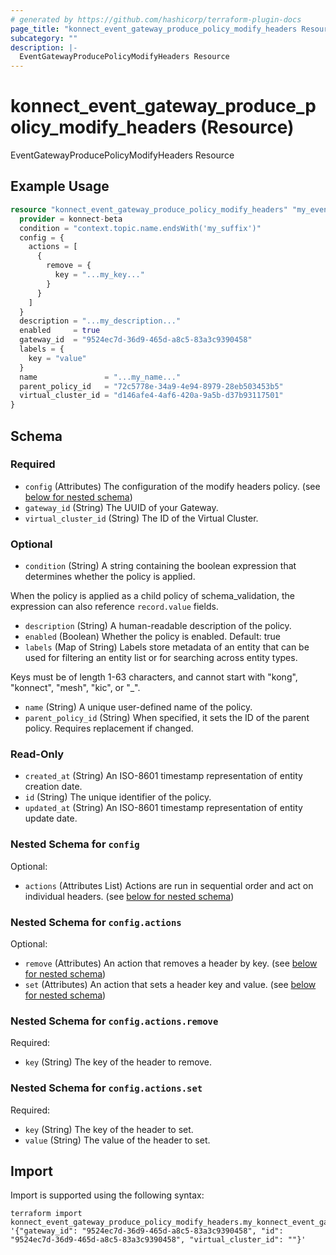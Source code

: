 ```yaml
---
# generated by https://github.com/hashicorp/terraform-plugin-docs
page_title: "konnect_event_gateway_produce_policy_modify_headers Resource - terraform-provider-konnect-beta"
subcategory: ""
description: |-
  EventGatewayProducePolicyModifyHeaders Resource
---
```


# konnect_event_gateway_produce_policy_modify_headers (Resource)

EventGatewayProducePolicyModifyHeaders Resource

## Example Usage

```terraform
resource "konnect_event_gateway_produce_policy_modify_headers" "my_eventgatewayproducepolicymodifyheaders" {
  provider = konnect-beta
  condition = "context.topic.name.endsWith('my_suffix')"
  config = {
    actions = [
      {
        remove = {
          key = "...my_key..."
        }
      }
    ]
  }
  description = "...my_description..."
  enabled     = true
  gateway_id  = "9524ec7d-36d9-465d-a8c5-83a3c9390458"
  labels = {
    key = "value"
  }
  name               = "...my_name..."
  parent_policy_id   = "72c5778e-34a9-4e94-8979-28eb503453b5"
  virtual_cluster_id = "d146afe4-4af6-420a-9a5b-d37b93117501"
}
```

<!-- schema generated by tfplugindocs -->
## Schema

### Required

- `config` (Attributes) The configuration of the modify headers policy. (see [below for nested schema](#nestedatt--config))
- `gateway_id` (String) The UUID of your Gateway.
- `virtual_cluster_id` (String) The ID of the Virtual Cluster.

### Optional

- `condition` (String) A string containing the boolean expression that determines whether the policy is applied.

When the policy is applied as a child policy of schema_validation, the expression can also reference
`record.value` fields.
- `description` (String) A human-readable description of the policy.
- `enabled` (Boolean) Whether the policy is enabled. Default: true
- `labels` (Map of String) Labels store metadata of an entity that can be used for filtering an entity list or for searching across entity types. 

Keys must be of length 1-63 characters, and cannot start with "kong", "konnect", "mesh", "kic", or "_".
- `name` (String) A unique user-defined name of the policy.
- `parent_policy_id` (String) When specified, it sets the ID of the parent policy. Requires replacement if changed.

### Read-Only

- `created_at` (String) An ISO-8601 timestamp representation of entity creation date.
- `id` (String) The unique identifier of the policy.
- `updated_at` (String) An ISO-8601 timestamp representation of entity update date.

<a id="nestedatt--config"></a>
### Nested Schema for `config`

Optional:

- `actions` (Attributes List) Actions are run in sequential order and act on individual headers. (see [below for nested schema](#nestedatt--config--actions))

<a id="nestedatt--config--actions"></a>
### Nested Schema for `config.actions`

Optional:

- `remove` (Attributes) An action that removes a header by key. (see [below for nested schema](#nestedatt--config--actions--remove))
- `set` (Attributes) An action that sets a header key and value. (see [below for nested schema](#nestedatt--config--actions--set))

<a id="nestedatt--config--actions--remove"></a>
### Nested Schema for `config.actions.remove`

Required:

- `key` (String) The key of the header to remove.


<a id="nestedatt--config--actions--set"></a>
### Nested Schema for `config.actions.set`

Required:

- `key` (String) The key of the header to set.
- `value` (String) The value of the header to set.

## Import

Import is supported using the following syntax:

```shell
terraform import konnect_event_gateway_produce_policy_modify_headers.my_konnect_event_gateway_produce_policy_modify_headers '{"gateway_id": "9524ec7d-36d9-465d-a8c5-83a3c9390458", "id": "9524ec7d-36d9-465d-a8c5-83a3c9390458", "virtual_cluster_id": ""}'
```
